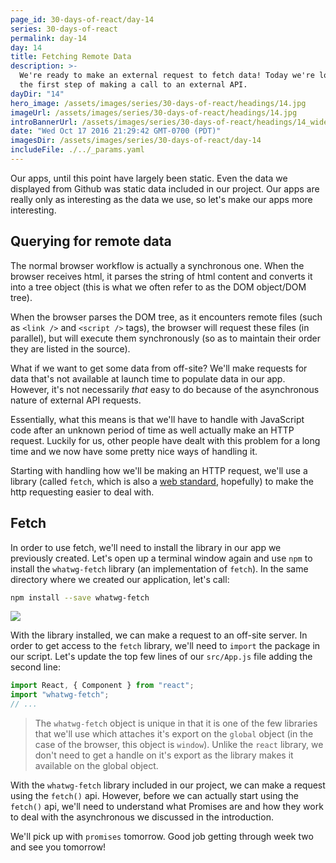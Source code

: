 ```yaml
---
page_id: 30-days-of-react/day-14
series: 30-days-of-react
permalink: day-14
day: 14
title: Fetching Remote Data
description: >-
  We're ready to make an external request to fetch data! Today we're looking at
  the first step of making a call to an external API.
dayDir: "14"
hero_image: /assets/images/series/30-days-of-react/headings/14.jpg
imageUrl: /assets/images/series/30-days-of-react/headings/14.jpg
introBannerUrl: /assets/images/series/30-days-of-react/headings/14_wide.jpg
date: "Wed Oct 17 2016 21:29:42 GMT-0700 (PDT)"
imagesDir: /assets/images/series/30-days-of-react/day-14
includeFile: ./../_params.yaml
---
```


Our apps, until this point have largely been static. Even the data we displayed from Github was static data included in our project. Our apps are really only as interesting as the data we use, so let's make our apps more interesting.

## Querying for remote data

The normal browser workflow is actually a synchronous one. When the browser receives html, it parses the string of html content and converts it into a tree object (this is what we often refer to as the DOM object/DOM tree).

When the browser parses the DOM tree, as it encounters remote files (such as `<link />` and `<script />` tags), the browser will request these files (in parallel), but will execute them synchronously (so as to maintain their order they are listed in the source).

What if we want to get some data from off-site? We'll make requests for data that's not available at launch time to populate data in our app. However, it's not necessarily _that_ easy to do because of the asynchronous nature of external API requests.

Essentially, what this means is that we'll have to handle with JavaScript code after an unknown period of time as well actually make an HTTP request. Luckily for us, other people have dealt with this problem for a long time and we now have some pretty nice ways of handling it.

Starting with handling how we'll be making an HTTP request, we'll use a library (called `fetch`, which is also a [web standard](https://fetch.spec.whatwg.org/), hopefully) to make the http requesting easier to deal with.

## Fetch

In order to use fetch, we'll need to install the library in our app we previously created. Let's open up a terminal window again and use `npm` to install the `whatwg-fetch` library (an implementation of `fetch`). In the same directory where we created our application, let's call:

```bash
npm install --save whatwg-fetch
```

<img class="wide" src="/assets/series/30-days-of-react/images/14/install-fetch.jpg" />

With the library installed, we can make a request to an off-site server. In order to get access to the `fetch` library, we'll need to `import` the package in our script. Let's update the top few lines of our `src/App.js` file adding the second line:

```javascript
import React, { Component } from "react";
import "whatwg-fetch";
// ...
```

> The `whatwg-fetch` object is unique in that it is one of the few libraries that we'll use which attaches it's export on the `global` object (in the case of the browser, this object is `window`).
> Unlike the `react` library, we don't need to get a handle on it's export as the library makes it available on the global object.

With the `whatwg-fetch` library included in our project, we can make a request using the `fetch()` api. However, before we can actually start using the `fetch()` api, we'll need to understand what Promises are and how they work to deal with the asynchronous we discussed in the introduction.

We'll pick up with `promises` tomorrow. Good job getting through week two and see you tomorrow!
